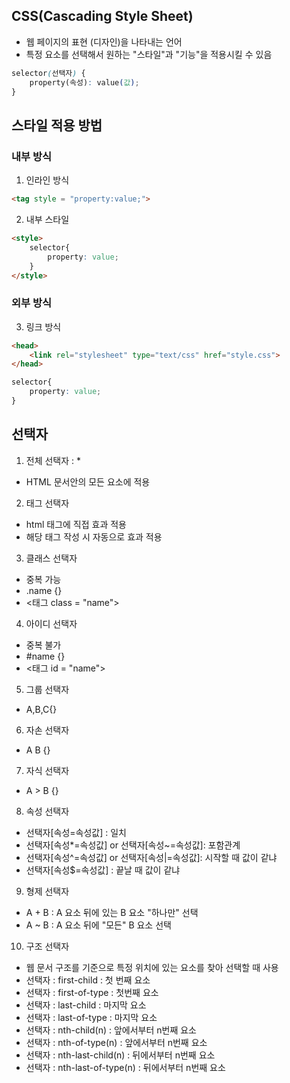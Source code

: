 ## CSS(Cascading Style Sheet)

- 웹 페이지의 표현 (디자인)을 나타내는 언어
- 특정 요소를 선택해서 원하는 "스타일"과 "기능"을 적용시킬 수 있음

```CSS
selector(선택자) {
    property(속성): value(값);
}
```
## 스타일 적용 방법

### 내부 방식

1. 인라인 방식

```html
<tag style = "property:value;">
```
2. 내부 스타일
```html
<style>
    selector{
        property: value;
    }
</style>
```
### 외부 방식

3. 링크 방식

```html
<head>
    <link rel="stylesheet" type="text/css" href="style.css">
</head>
```
```css
selector{
    property: value;
}
```
## 선택자

1. 전체 선택자 : *

- HTML 문서안의 모든 요소에 적용

2. 태그 선택자

- html 태그에 직접 효과 적용
- 해당 태그 작성 시 자동으로 효과 적용

3. 클래스 선택자

- 중복 가능
- .name {}
- <태그 class = "name">

4. 아이디 선택자

- 중복 불가
- #name {}
- <태그 id = "name">

5. 그룹 선택자

- A,B,C{}

6. 자손 선택자

- A B {}

7. 자식 선택자

- A > B {}

8. 속성 선택자 

- 선택자[속성=속성값] : 일치
- 선택자[속성*=속성값] or 선택자[속성~=속성값]: 포함관계
- 선택자[속성^=속성값] or 선택자[속성|=속성값]: 시작할 때 값이 같냐
- 선택자[속성$=속성값] : 끝날 때 값이 같냐 

9. 형제 선택자

- A + B : A 요소 뒤에 있는 B 요소 "하나만" 선택
- A ~ B : A 요소 뒤에 "모든" B 요소 선택

10. 구조 선택자
- 웹 문서 구조를 기준으로 특정 위치에 있는 요소를 찾아 선택할 때 사용
- 선택자 : first-child : 첫 번째 요소
- 선택자 : first-of-type : 첫번째 요소
- 선택자 : last-child : 마지막 요소
- 선택자 : last-of-type : 마지막 요소
- 선택자 : nth-child(n) : 앞에서부터 n번째 요소
- 선택자 : nth-of-type(n) : 앞에서부터 n번째 요소
- 선택자 : nth-last-child(n) : 뒤에서부터 n번째 요소
- 선택자 : nth-last-of-type(n) : 뒤에서부터 n번째 요소

